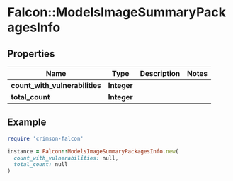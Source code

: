 # Falcon::ModelsImageSummaryPackagesInfo

## Properties

| Name | Type | Description | Notes |
| ---- | ---- | ----------- | ----- |
| **count_with_vulnerabilities** | **Integer** |  |  |
| **total_count** | **Integer** |  |  |

## Example

```ruby
require 'crimson-falcon'

instance = Falcon::ModelsImageSummaryPackagesInfo.new(
  count_with_vulnerabilities: null,
  total_count: null
)
```

